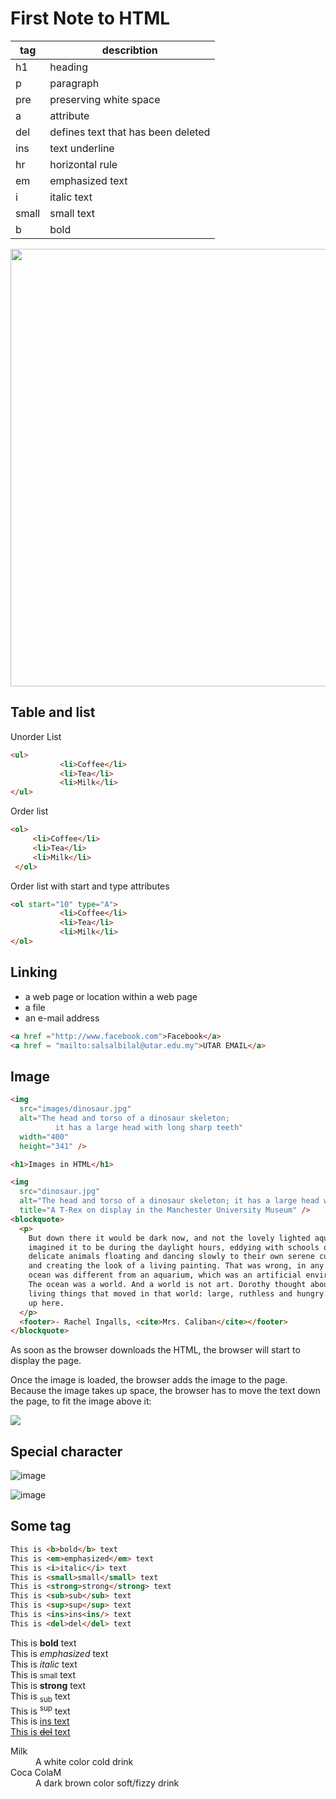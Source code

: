 # First Note to HTML



| tag          |  describtion |
| --- | --- |
| h1       | heading |
| p        | paragraph    |
| pre     | preserving white space |
| a       | attribute    |
| del | defines text that has been deleted |
| ins | text underline |
| hr | horizontal rule |
| em | emphasized text |
| i | italic text | 
| small | small text |
| b | bold |



<div align="center">
    <img src="https://github.com/kiaky0/Programming/assets/109141627/f0f311d1-abe3-45d4-8d31-64374ae1cdb4" width="700px">
</div>

## Table and list


Unorder List

```html
<ul>
           <li>Coffee</li>
           <li>Tea</li>
           <li>Milk</li>
</ul>

```

Order list

```html
<ol>
     <li>Coffee</li>
     <li>Tea</li>
     <li>Milk</li>
 </ol>
```

Order list with start and type attributes

```html
<ol start="10" type="A">
           <li>Coffee</li>
           <li>Tea</li>
           <li>Milk</li>
</ol>
```

## Linking

- a web page or location within a web page
- a file
- an e-mail address


```html
<a href ="http://www.facebook.com">Facebook</a>
<a href = "mailto:salsalbilal@utar.edu.my">UTAR EMAIL</a>
```

## Image

```html
<img
  src="images/dinosaur.jpg"
  alt="The head and torso of a dinosaur skeleton;
          it has a large head with long sharp teeth"
  width="400"
  height="341" />
```

```html
<h1>Images in HTML</h1>

<img
  src="dinosaur.jpg"
  alt="The head and torso of a dinosaur skeleton; it has a large head with long sharp teeth"
  title="A T-Rex on display in the Manchester University Museum" />
<blockquote>
  <p>
    But down there it would be dark now, and not the lovely lighted aquarium she
    imagined it to be during the daylight hours, eddying with schools of tiny,
    delicate animals floating and dancing slowly to their own serene currents
    and creating the look of a living painting. That was wrong, in any case. The
    ocean was different from an aquarium, which was an artificial environment.
    The ocean was a world. And a world is not art. Dorothy thought about the
    living things that moved in that world: large, ruthless and hungry. Like us
    up here.
  </p>
  <footer>- Rachel Ingalls, <cite>Mrs. Caliban</cite></footer>
</blockquote>

```

As soon as the browser downloads the HTML, the browser will start to display the page.

Once the image is loaded, the browser adds the image to the page. Because the image takes up space, the browser has to move the text down the page, to fit the image above it:



<img align="centre" src="https://github.com/kiaky0/Programming/assets/109141627/ebe35ac7-3b80-4d2b-8095-11add000b5d1">



## Special character

![image](https://github.com/kiaky0/Programming/assets/109141627/b0f862e6-b0e8-4133-94b5-c52099b6c414)

![image](https://github.com/kiaky0/Programming/assets/109141627/599c65f4-f165-4332-aa16-812e3b191f24)


## Some tag 

```html
This is <b>bold</b> text
This is <em>emphasized</em> text
This is <i>italic</i> text
This is <small>small</small> text
This is <strong>strong</strong> text
This is <sub>sub</sub> text
This is <sup>sup</sup> text
This is <ins>ins<ins/> text
This is <del>del</del> text
```

This is <b>bold</b> text <br>
This is <em>emphasized</em> text <br>
This is <i>italic</i> text <br>
This is <small>small</small> text <br>
This is <strong>strong</strong> text <br>
This is <sub>sub</sub> text <br>
This is <sup>sup</sup> text <br> 
This is <ins>ins<ins/> text <br>
This is <del>del</del> text <br>


<dl>
   <dt>Milk</dt>
   <dd>A white color cold drink</dd>
   <dt>Coca ColaM</dt>
    <dd>A dark brown color soft/fizzy drink</dd>
</dl>








